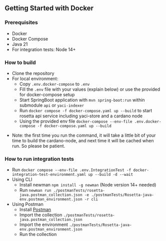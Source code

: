 ## Getting Started with Docker

### Prerequisites

- Docker
- Docker Compose
- Java 21
- For integration tests: Node 14+

### How to build

- Clone the repository
- For local environment:
    - Copy `.env.docker-compose`  to `.env`
    - Fill the `.env` file with your values (explain below) or use the provided for docker-compose setup
    - Start SpringBoot application with `mvn spring-boot:run` within submodule `api` or `yaci-indexer`
    - Run `docker compose -f docker-compose.yaml up --build` to start rosetta api service including yaci-store and a cardano node
    - Using the provided env file `docker-compose --env-file .env.docker-compose -f docker-compose.yaml up --build`
* Note: the first time you run the command, it will take a little bit of your time to build the cardano-node, and next time it will be cached when run. So please be patient.

### How to run integration tests

- Run `docker compose --env-file .env.IntegrationTest -f docker-integration-test-environment.yaml up --build -d --wait`
- Using CLI
    - Install newman `npm install -g newman` (Node version 14+ needed)
    - Run `newman run ./postmanTests/rosetta-java.postman_collection.json -e ./postmanTests/Rosetta-java-env.postman_environment.json -r cli`
- Using Postman
    - Install [Postman](https://www.postman.com)
    - Import the collection `./postmanTests/rosetta-java.postman_collection.json`
    - Import the environment `./postmanTests/Rosetta-java-env.postman_environment.json`
    - Run the collection


